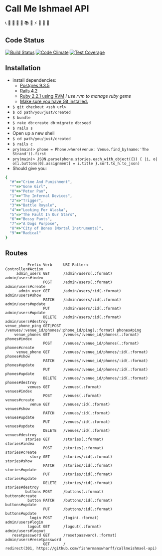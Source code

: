 # Call Me Ishmael API

:telephone_receiver: :closed_book: :orange_book: :notebook_with_decorative_cover: :notebook: :books: :mega: :zap: :speak_no_evil: :speech_balloon: :thought_balloon:

## Code Status

[![Build Status][ci-image]][ci-url]
[![Code Climate][cc-climate-image]][cc-climate-url]
[![Test Coverage][cc-coverage-image]][cc-coverage-url]

## Installation



- install dependencies:
  - [Postgres 9.3.5](https://github.com/PostgresApp/PostgresApp/releases/tag/9.3.6.0)
  - [Rails 4.2](https://github.com/rails/rails)
  - [Ruby 2.2.1 using RVM](https://rvm.io/) *I use rvm to manage ruby gems*
  - [Make sure you have Git installed.](http://git-scm.com/book/en/v2/Getting-Started-Installing-Git)
- `$ git checkout <ssh url>`
- `$ cd path/you/just/created`
- `$ bundle`
- `$ rake db:create db:migrate db:seed`
- `$ rails s`
- Open up a new shell
- `$ cd path/you/just/created`
- `$ rails c`
- `pry(main)> phone = Phone.where(venue: Venue.find_by(name:'The Strand')).first`
- `pry(main)> JSON.parse(phone.stories.each_with_object({}) { |i, o| o[i.buttons[0].assignment] = i.title }.sort.to_h.to_json)`
- Should give you:

```ruby
{
  "#"=>"Crime And Punishment",
  "*"=>"Gone Girl",
  "0"=>"Peter Pan",
  "1"=>"The Infernal Devices",
  "2"=>"Trigger",
  "3"=>"Battle Royale",
  "4"=>"Looking For Alaska",
  "5"=>"The Fault In Our Stars",
  "6"=>"Bossy Pants",
  "7"=>"A Dogs Purpose",
  "8"=>"City of Bones (Mortal Instruments)",
  "9"=>"Radical"
}
```

## Routes

              Prefix Verb     URI Pattern                                       Controller#Action
         admin_users GET      /admin/users(.:format)                            admin/users#index
                     POST     /admin/users(.:format)                            admin/users#create
          admin_user GET      /admin/users/:id(.:format)                        admin/users#show
                     PATCH    /admin/users/:id(.:format)                        admin/users#update
                     PUT      /admin/users/:id(.:format)                        admin/users#update
                     DELETE   /admin/users/:id(.:format)                        admin/users#destroy
    venue_phone_ping GET|POST /venues/:venue_id/phones/:phone_id/ping(.:format) phones#ping
        venue_phones GET      /venues/:venue_id/phones(.:format)                phones#index
                     POST     /venues/:venue_id/phones(.:format)                phones#create
         venue_phone GET      /venues/:venue_id/phones/:id(.:format)            phones#show
                     PATCH    /venues/:venue_id/phones/:id(.:format)            phones#update
                     PUT      /venues/:venue_id/phones/:id(.:format)            phones#update
                     DELETE   /venues/:venue_id/phones/:id(.:format)            phones#destroy
              venues GET      /venues(.:format)                                 venues#index
                     POST     /venues(.:format)                                 venues#create
               venue GET      /venues/:id(.:format)                             venues#show
                     PATCH    /venues/:id(.:format)                             venues#update
                     PUT      /venues/:id(.:format)                             venues#update
                     DELETE   /venues/:id(.:format)                             venues#destroy
             stories GET      /stories(.:format)                                stories#index
                     POST     /stories(.:format)                                stories#create
               story GET      /stories/:id(.:format)                            stories#show
                     PATCH    /stories/:id(.:format)                            stories#update
                     PUT      /stories/:id(.:format)                            stories#update
                     DELETE   /stories/:id(.:format)                            stories#destroy
             buttons POST     /buttons(.:format)                                buttons#create
              button PATCH    /buttons/:id(.:format)                            buttons#update
                     PUT      /buttons/:id(.:format)                            buttons#update
               login POST     /login(.:format)                                  admin/users#login
              logout GET      /logout(.:format)                                 admin/users#logout
       resetpassword GET      /resetpassword(.:format)                          admin/users#resetpassword
                     GET      /                                                 redirect(301, https://github.com/fishermanswharff/callmeishmael-api)



[ci-image]: https://magnum.travis-ci.com/fishermanswharff/callmeishmael-api.svg?token=ywtwaukB2udjyiFG1GbL&branch=master
[ci-url]: https://magnum.travis-ci.com/fishermanswharff/callmeishmael-api

[cc-climate-image]: https://codeclimate.com/repos/552b1979695680373f000a7d/badges/b6474b9a7d66964c7b98/gpa.svg
[cc-climate-url]: https://codeclimate.com/repos/552b1979695680373f000a7d/feed

[cc-coverage-image]: https://codeclimate.com/repos/552b1979695680373f000a7d/badges/b6474b9a7d66964c7b98/coverage.svg
[cc-coverage-url]: https://codeclimate.com/repos/552b1979695680373f000a7d/feed


